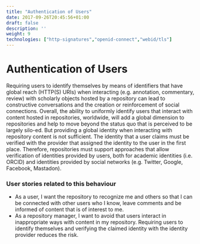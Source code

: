 ```yaml
---
title: "Authentication of Users"
date: 2017-09-26T20:45:56+01:00
draft: false
description: ''
weight: 9
technologies: ["http-signatures","openid-connect","webid/tls"]
---
```


# Authentication of Users
Requiring users to identify themselves by means of identifiers that have global reach (HTTP(S) URIs) when interacting (e.g. annotation, commentary, review) with scholarly objects hosted by a repository can lead to constructive conversations and the creation or reinforcement of social connections. Overall, the ability to uniformly identify users that interact with content hosted in repositories, worldwide, will add a global dimension to repositories and help to move beyond the status quo that is perceived to be largely silo-ed. But providing a global identity when interacting with repository content is not sufficient. The identity that a user claims must be verified with the provider that assigned the identity to the user in the first place. Therefore, repositories must support approaches that allow verification of identities provided by users, both for academic identities (i.e. ORCID) and identities provided by social networks (e.g. Twitter, Google, Facebook, Mastadon).

### User stories related to this behaviour
* As a user, I want the repository to recognize me and others so that I can be connected with other users who I know, leave comments and be informed of content that is of interest to me. 
* As a repository manager, I want to avoid that users interact in inappropriate ways with content in my repository. Requiring users to identify themselves and verifying the claimed identity with the identity provider reduces the risk.
